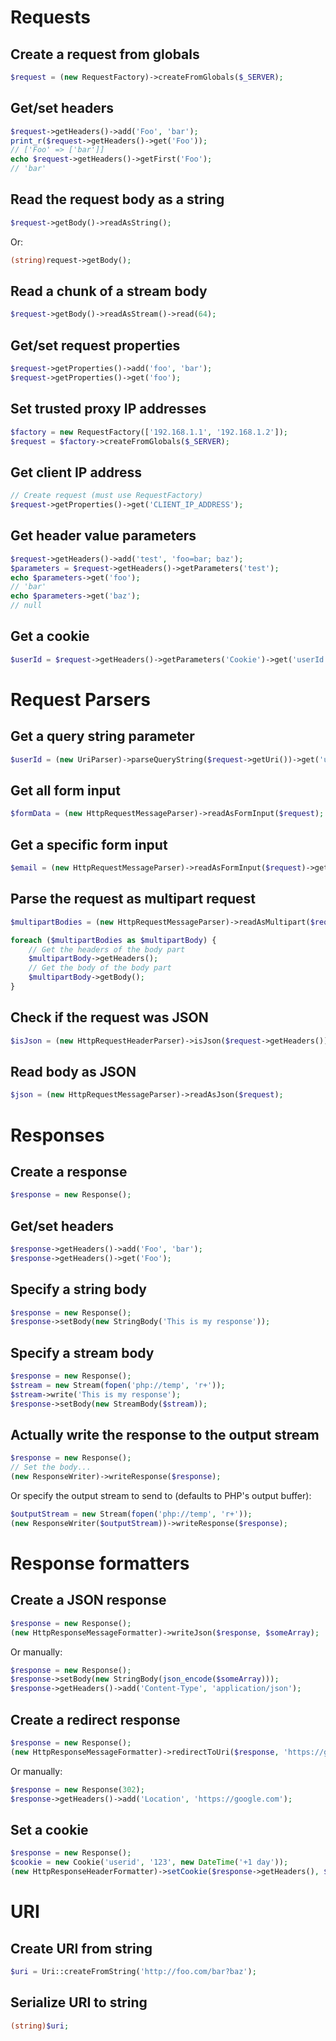 <h1>Requests</h1>

<h2>Create a request from globals</h2>

```php
$request = (new RequestFactory)->createFromGlobals($_SERVER);
```

<h2>Get/set headers</h2>

```php
$request->getHeaders()->add('Foo', 'bar');
print_r($request->getHeaders()->get('Foo'));
// ['Foo' => ['bar']]
echo $request->getHeaders()->getFirst('Foo');
// 'bar'
```

<h2>Read the request body as a string</h2>

```php
$request->getBody()->readAsString();
```
Or:

```php
(string)request->getBody();
```

<h2>Read a chunk of a stream body</h2>

```php
$request->getBody()->readAsStream()->read(64);
```

<h2>Get/set request properties</h2>

```php
$request->getProperties()->add('foo', 'bar');
$request->getProperties()->get('foo');
```

<h2>Set trusted proxy IP addresses</h2>

```php
$factory = new RequestFactory(['192.168.1.1', '192.168.1.2']);
$request = $factory->createFromGlobals($_SERVER);
```

<h2>Get client IP address</h2>

```php
// Create request (must use RequestFactory)
$request->getProperties()->get('CLIENT_IP_ADDRESS');
```

<h2>Get header value parameters</h2>

```php
$request->getHeaders()->add('test', 'foo=bar; baz');
$parameters = $request->getHeaders()->getParameters('test');
echo $parameters->get('foo');
// 'bar'
echo $parameters->get('baz');
// null
```

<h2>Get a cookie</h2>

```php
$userId = $request->getHeaders()->getParameters('Cookie')->get('userId');
```

<h1>Request Parsers</h1>

<h2>Get a query string parameter</h2>

```php
$userId = (new UriParser)->parseQueryString($request->getUri())->get('userId');
```

<h2>Get all form input</h2>

```php
$formData = (new HttpRequestMessageParser)->readAsFormInput($request);
```

<h2>Get a specific form input</h2>

```php
$email = (new HttpRequestMessageParser)->readAsFormInput($request)->get('email');
```

<h2>Parse the request as multipart request</h2>

```php
$multipartBodies = (new HttpRequestMessageParser)->readAsMultipart($request);

foreach ($multipartBodies as $multipartBody) {
    // Get the headers of the body part
    $multipartBody->getHeaders();
    // Get the body of the body part
    $multipartBody->getBody();
}
```

<h2>Check if the request was JSON</h2>

```php
$isJson = (new HttpRequestHeaderParser)->isJson($request->getHeaders());
```

<h2>Read body as JSON</h2>

```php
$json = (new HttpRequestMessageParser)->readAsJson($request);
```

<h1>Responses</h1>

<h2>Create a response</h2>

```php
$response = new Response();
```

<h2>Get/set headers</h2>

```php
$response->getHeaders()->add('Foo', 'bar');
$response->getHeaders()->get('Foo');
```

<h2>Specify a string body</h2>

```php
$response = new Response();
$response->setBody(new StringBody('This is my response'));
```

<h2>Specify a stream body</h2>

```php
$response = new Response();
$stream = new Stream(fopen('php://temp', 'r+'));
$stream->write('This is my response');
$response->setBody(new StreamBody($stream));
```

<h2>Actually write the response to the output stream</h2>

```php
$response = new Response();
// Set the body...
(new ResponseWriter)->writeResponse($response);
```

Or specify the output stream to send to (defaults to PHP's output buffer):

```php
$outputStream = new Stream(fopen('php://temp', 'r+'));
(new ResponseWriter($outputStream))->writeResponse($response);
```

<h1>Response formatters</h1>

<h2>Create a JSON response</h2>

```php
$response = new Response();
(new HttpResponseMessageFormatter)->writeJson($response, $someArray);
```

Or manually:

```php
$response = new Response();
$response->setBody(new StringBody(json_encode($someArray)));
$response->getHeaders()->add('Content-Type', 'application/json');
```

<h2>Create a redirect response</h2>

```php
$response = new Response();
(new HttpResponseMessageFormatter)->redirectToUri($response, 'https://google.com');
```

Or manually:

```php
$response = new Response(302);
$response->getHeaders()->add('Location', 'https://google.com');
```

<h2>Set a cookie</h2>

```php
$response = new Response();
$cookie = new Cookie('userid', '123', new DateTime('+1 day'));
(new HttpResponseHeaderFormatter)->setCookie($response->getHeaders(), $cookie);
```

<h1>URI</h1>

<h2>Create URI from string</h2>

```php
$uri = Uri::createFromString('http://foo.com/bar?baz');
```

<h2>Serialize URI to string</h2>

```php
(string)$uri;
```